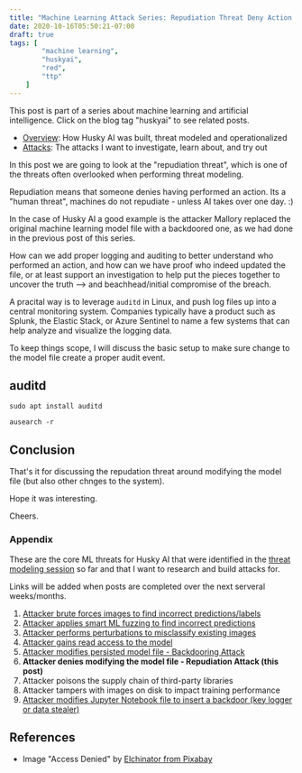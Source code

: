 ```yaml
---
title: "Machine Learning Attack Series: Repudiation Threat Deny Action Machine Learning"
date: 2020-10-16T05:50:21-07:00
draft: true
tags: [
        "machine learning",
        "huskyai",
        "red",
        "ttp"
    ]
---
```


This post is part of a series about machine learning and artificial intelligence. Click on the blog tag "huskyai" to see related posts. 

* [Overview](/blog/posts/2020/husky-ai-walkthrough/): How Husky AI was built, threat modeled and operationalized
* [Attacks](#appendix): The attacks I want to investigate, learn about, and try out

In this post we are going to look at the "repudiation threat", which is one of the threats often overlooked when performing threat modeling.

Repudiation means that someone denies having performed an action. Its a "human threat", machines do not repudiate - unless AI takes over one day. :) 

In the case of Husky AI a good example is the attacker Mallory replaced the original machine learning model file with a backdoored one, as we had done in the previous post of this series.

How can we add proper logging and auditing to better understand who performed an action, and how can we have proof who indeed updated the file, or at least support an investigation to help put the pieces together to uncover the truth --> and beachhead/initial compromise of the breach.

A pracital way is to leverage `auditd` in Linux, and push log files up into a central monitoring system. Companies typically have a product such as Splunk, the Elastic Stack, or Azure Sentinel to name a few systems that can help analyze and visualize the logging data.

To keep things scope, I will discuss the basic setup to make sure change to the model file create a proper audit event.


## auditd

```
sudo apt install auditd
```

```
ausearch -r
```



## Conclusion

That's it for discussing the repudation threat around modifying the model file (but also other chnges to the system).

Hope it was interesting.

Cheers.

### Appendix 

These are the core ML threats for Husky AI that were identified in the [threat modeling session](/blog/posts/2020/husky-ai-threat-modeling-machine-learning/) so far and that I want to research and build attacks for. 

Links will be added when posts are completed over the next serveral weeks/months.

1. [Attacker brute forces images to find incorrect predictions/labels](/blog/posts/2020/husky-ai-machine-learning-attack-bruteforce/) 
2. [Attacker applies smart ML fuzzing to find incorrect predictions](/blog/posts/2020/husky-ai-machine-learning-attack-smart-fuzz/) 
2. [Attacker performs perturbations to misclassify existing images](/blog/posts/2020/husky-ai-machine-learning-attack-perturbation-external/) 
3. [Attacker gains read access to the model](/blog/posts/2020/husky-ai-machine-learning-model-stealing.md/) 
4. [Attacker modifies persisted model file - Backdooring Attack](/blog/posts/2020/husky-ai-machine-learning-backdoor-model/)
5. **Attacker denies modifying the model file - Repudiation Attack (this post)**
6. Attacker poisons the supply chain of third-party libraries 
7. Attacker tampers with images on disk to impact training performance
8. [Attacker modifies Jupyter Notebook file to insert a backdoor (key logger or data stealer)](/blog/posts/2020/cve-2020-16977-vscode-microsoft-python-extension-remote-code-execution/)


## References

* Image "Access Denied" by [Elchinator from Pixabay](https://pixabay.com/photos/no-access-access-denied-monitor-5043758/)
